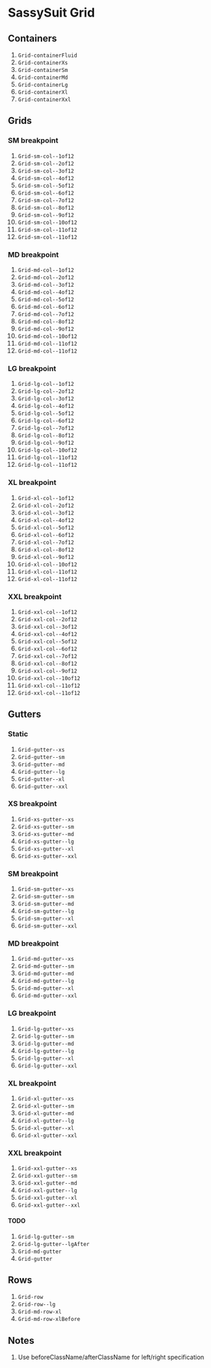 # SassySuit Grid



## Containers

1. `Grid-containerFluid`
2. `Grid-containerXs`
3. `Grid-containerSm`
4. `Grid-containerMd`
5. `Grid-containerLg`
6. `Grid-containerXl`
7. `Grid-containerXxl`

## Grids

### SM breakpoint

1. `Grid-sm-col--1of12`	
2. `Grid-sm-col--2of12`	
3. `Grid-sm-col--3of12`	
4. `Grid-sm-col--4of12`	
5. `Grid-sm-col--5of12`	
6. `Grid-sm-col--6of12`	
7. `Grid-sm-col--7of12`	
8. `Grid-sm-col--8of12`	
9. `Grid-sm-col--9of12`	
10. `Grid-sm-col--10of12`	
11. `Grid-sm-col--11of12`	
12. `Grid-sm-col--11of12`	

### MD breakpoint

1. `Grid-md-col--1of12`	
2. `Grid-md-col--2of12`	
3. `Grid-md-col--3of12`	
4. `Grid-md-col--4of12`	
5. `Grid-md-col--5of12`	
6. `Grid-md-col--6of12`	
7. `Grid-md-col--7of12`	
8. `Grid-md-col--8of12`	
9. `Grid-md-col--9of12`	
10. `Grid-md-col--10of12`	
11. `Grid-md-col--11of12`	
12. `Grid-md-col--11of12`	

### LG breakpoint

1. `Grid-lg-col--1of12`	
2. `Grid-lg-col--2of12`	
3. `Grid-lg-col--3of12`	
4. `Grid-lg-col--4of12`	
5. `Grid-lg-col--5of12`	
6. `Grid-lg-col--6of12`	
7. `Grid-lg-col--7of12`	
8. `Grid-lg-col--8of12`	
9. `Grid-lg-col--9of12`	
10. `Grid-lg-col--10of12`	
11. `Grid-lg-col--11of12`	
12. `Grid-lg-col--11of12`

### XL breakpoint

1. `Grid-xl-col--1of12`	
2. `Grid-xl-col--2of12`	
3. `Grid-xl-col--3of12`	
4. `Grid-xl-col--4of12`	
5. `Grid-xl-col--5of12`	
6. `Grid-xl-col--6of12`	
7. `Grid-xl-col--7of12`	
8. `Grid-xl-col--8of12`	
9. `Grid-xl-col--9of12`	
10. `Grid-xl-col--10of12`	
11. `Grid-xl-col--11of12`	
12. `Grid-xl-col--11of12`

### XXL breakpoint

1. `Grid-xxl-col--1of12`	
2. `Grid-xxl-col--2of12`	
3. `Grid-xxl-col--3of12`	
4. `Grid-xxl-col--4of12`	
5. `Grid-xxl-col--5of12`	
6. `Grid-xxl-col--6of12`	
7. `Grid-xxl-col--7of12`	
8. `Grid-xxl-col--8of12`	
9. `Grid-xxl-col--9of12`	
10. `Grid-xxl-col--10of12`	
11. `Grid-xxl-col--11of12`	
12. `Grid-xxl-col--11of12`



## Gutters

### Static

1. `Grid-gutter--xs`
2. `Grid-gutter--sm`
3. `Grid-gutter--md`
4. `Grid-gutter--lg`
5. `Grid-gutter--xl`
6. `Grid-gutter--xxl`

### XS breakpoint

1. `Grid-xs-gutter--xs`
2. `Grid-xs-gutter--sm`
3. `Grid-xs-gutter--md`
4. `Grid-xs-gutter--lg`
5. `Grid-xs-gutter--xl`
6. `Grid-xs-gutter--xxl`

### SM breakpoint

1. `Grid-sm-gutter--xs`
2. `Grid-sm-gutter--sm`
3. `Grid-sm-gutter--md`
4. `Grid-sm-gutter--lg`
5. `Grid-sm-gutter--xl`
6. `Grid-sm-gutter--xxl`

### MD breakpoint

1. `Grid-md-gutter--xs`
2. `Grid-md-gutter--sm`
3. `Grid-md-gutter--md`
4. `Grid-md-gutter--lg`
5. `Grid-md-gutter--xl`
6. `Grid-md-gutter--xxl`

### LG breakpoint

1. `Grid-lg-gutter--xs`
2. `Grid-lg-gutter--sm`
3. `Grid-lg-gutter--md`
4. `Grid-lg-gutter--lg`
5. `Grid-lg-gutter--xl`
6. `Grid-lg-gutter--xxl`

### XL breakpoint

1. `Grid-xl-gutter--xs`
2. `Grid-xl-gutter--sm`
3. `Grid-xl-gutter--md`
4. `Grid-xl-gutter--lg`
5. `Grid-xl-gutter--xl`
6. `Grid-xl-gutter--xxl`

### XXL breakpoint

1. `Grid-xxl-gutter--xs`
2. `Grid-xxl-gutter--sm`
3. `Grid-xxl-gutter--md`
4. `Grid-xxl-gutter--lg`
5. `Grid-xxl-gutter--xl`
6. `Grid-xxl-gutter--xxl`

#### TODO

1. `Grid-lg-gutter--sm`
2. `Grid-lg-gutter--lgAfter`
3. `Grid-md-gutter`
4. `Grid-gutter` 

## Rows

1. `Grid-row`
2. `Grid-row--lg`
3. `Grid-md-row-xl`
4. `Grid-md-row-xlBefore`

## Notes 

1. Use beforeClassName/afterClassName for left/right specification
